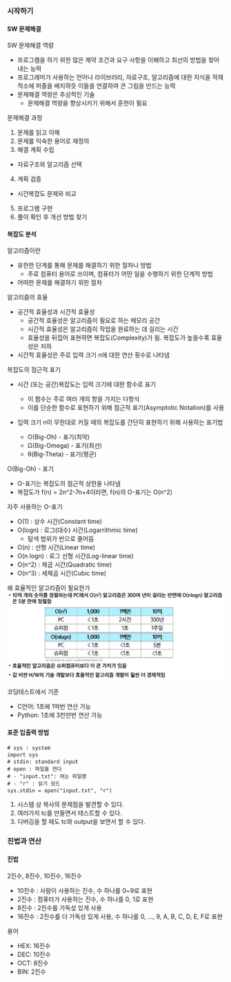 ### 시작하기
#### SW 문제해결
SW 문제해결 역량
- 프로그램을 하기 위한 많은 제약 조건과 요구 사항을 이해하고 최선의 방법을 찾아내는 능력
- 프로그래머가 사용하는 언어나 라이브러리, 자료구조, 알고리즘에 대한 지식을 적재적소에 퍼즐을 배치하듯 이들을 연결하여 큰 그림을 만드는 능력
- 문제해결 역량은 추상적인 기술
  - 문제해결 역량을 향상시키기 위해서 훈련이 필요

문제해결 과정
1. 문제를 읽고 이해
2. 문제를 익숙한 용어로 재정의
3. 해결 계획 수립
  - 자료구조와 알고리즘 선택
4. 계획 검증
  - 시간복잡도 문제와 비교
5. 프로그램 구현
6. 풀이 확인 후 개선 방법 찾기

#### 복잡도 분석
알고리즘이란
- 유한한 단계를 통해 문제를 해결하기 위한 절차나 방법
  - 주로 컴퓨터 용어로 쓰이며, 컴퓨터가 어떤 일을 수행하기 위한 단계적 방법
- 어떠한 문제를 해결하기 위한 절차

알고리즘의 효율
- 공간적 효율성과 시간적 효율성
  - 공간적 효율성은 알고리즘이 필요로 하는 메모리 공간
  - 시간적 효율성은 알고리즘이 작업을 완료하는 데 걸리는 시간
  - 효율성을 뒤집어 표현하면 복잡도(Complexity)가 됨. 복잡도가 높을수록 효율성은 저하
- 시간적 효율성은 주로 입력 크기 n에 대한 연산 횟수로 나타냄

복잡도의 점근적 표기
- 시간 (또는 공간)복잡도는 입력 크기에 대한 함수로 표기
  - 이 함수는 주로 여러 개의 항을 가지는 다항식
  - 이를 단순한 함수로 표현하기 위해 점근적 표기(Asymptotic Notation)를 사용

- 입력 크기 n이 무한대로 커질 때의 복잡도를 간단히 표현하기 위해 사용하는 표기법
  - O(Big-Oh) - 표기(최악)
  - Ω(Big-Omega) - 표기(최선)
  - θ(Big-Theta) - 표기(평균)

O(Big-Oh) - 표기
- O-표기는 복잡도의 점근적 상한을 나타냄
- 복잡도가 f(n) = 2n^2-7n+4이라면, f(n)의 O-표기는 O(n^2)

자주 사용하는 O-표기
- O(1)      : 상수 시간(Constant time)
- O(logn)   : 로그(대수) 시간(Logarrithmic time)
  - 탐색 범위가 반으로 줄어듬
- O(n)      : 선형 시간(Linear time)
- O(n logn) : 로그 선형 시간(Log-linear time)
- O(n^2)    : 제곱 시간(Quadratic time)
- O(n^3)    : 세제곱 시간(Cubic time)

왜 효율적인 알고리즘이 필요한가
![n^2 vs nlogn](슈퍼컴.png)

코딩테스트에서 기준
- C언어: 1초에 1억번 연산 가능
- Python: 1초에 3천만번 연산 가능

#### 표준 입출력 방법
```ptthon
# sys : system
import sys
# stdin: standard input
# open : 파일을 연다
# - "input.txt": 여는 파일명
# - "r" : 읽기 모드
sys.stdin = open("input.txt", "r")
```
1. 시스템 상 복사의 문제점을 발견할 수 있다.
2. 여러가지 tc를 만들면서 테스트할 수 있다.
3. 디버깅을 할 때도 tc와 output을 보면서 할 수 있다.

### 진법과 연산
#### 진법
2진수, 8진수, 10진수, 16진수
- 10진수 : 사람이 사용하는 진수, 수 하나를 0~9로 표현
- 2진수  : 컴퓨터가 사용하는 진수, 수 하나를 0, 1로 표현
- 8진수  : 2진수를 가독성 있게 사용
- 16진수 : 2진수를 더 가독성 있게 사용, 수 하나를 0, ..., 9, A, B, C, D, E, F로 표현

용어
- HEX: 16진수
- DEC: 10진수
- OCT: 8진수
- BIN: 2진수

